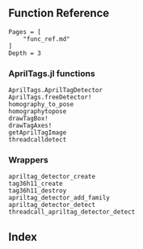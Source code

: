 ## Function Reference

```@contents
Pages = [
    "func_ref.md"
]
Depth = 3
```
### AprilTags.jl functions
```@docs
AprilTags.AprilTagDetector
AprilTags.freeDetector!
homography_to_pose
homographytopose
drawTagBox!
drawTagAxes!
getAprilTagImage
threadcalldetect
```
### Wrappers
```@docs
apriltag_detector_create
tag36h11_create
tag36h11_destroy
apriltag_detector_add_family
apriltag_detector_detect
threadcall_apriltag_detector_detect
```

## Index
```@index
```
